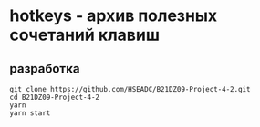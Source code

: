 # hotkeys - архив полезных сочетаний клавиш

## разработка

```
git clone https://github.com/HSEADC/B21DZ09-Project-4-2.git
cd B21DZ09-Project-4-2
yarn
yarn start
```
